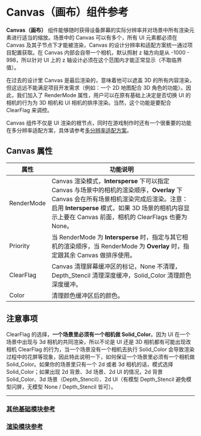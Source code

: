 # Canvas（画布）组件参考

**Canvas（画布）** 组件能够随时获得设备屏幕的实际分辨率并对场景中所有渲染元素进行适当的缩放。场景中的 Canvas 可以有多个，所有 UI 元素都必须在 Canvas 及其子节点下才能被渲染，Canvas 的设计分辨率和适配方案统一通过项目配置获取。在 Canvas 内部会自带一个相机，默认照射 z 轴方向是从 -1000 - 998，所以针对 UI 上的 z 轴设计必须在这个范围内才能正常显示（不取临界值）。

在过去的设计里 Canvas 是最后渲染的，意味着他可以遮盖 3D 的所有内容渲染，但这远远不能满足项目开发需求（例如：一个 2D 地图配合 3D 角色的功能）。因此，我们加入了 RenderMode 属性，用户可以在原有基础上决定是否切换 UI 的相机的行为为 3D 相机和 UI 相机的排序渲染。当然，这个功能是要配合 ClearFlag 来调控。

Canvas 组件不仅是 UI 渲染的根节点，同时在游戏制作时还有一个很重要的功能在多分辨率适配方案，具体请参考[多分辨率适配方案](../engine/multi-resolution.md)。


<!-- 画布的脚本接口请参考[Canvas API](../../../api/zh/classes/Canvas.html)。 -->

## Canvas 属性

| 属性           | 功能说明                                                 |
| -------------- | -----------                                            |
| RenderMode    | Canvas 渲染模式，**Intersperse** 下可以指定 Canvas 与场景中的相机的渲染顺序，**Overlay** 下 Canvas 会在所有场景相机渲染完成后渲染。注意：启用 **Intersperse** 模式，如果 3D 场景的相机内容显示上要在 Canvas 前面，相机的 ClearFlags 也要为 None。
| Priority       | 当 RenderMode 为 **Intersperse** 时，指定与其它相机的渲染顺序，当 RenderMode 为 **Overlay** 时，指定跟其余 Canvas 做排序使用。
| ClearFlag     | Canvas 清理屏幕缓冲区的标记，None 不清理，Depth_Stencil 清理深度缓冲，Solid_Color 清理颜色深度缓冲。
| Color     | 清理颜色缓冲区后的颜色。

## 注意事项

ClearFlag 的选择，**一个场景里必须有一个相机做 Solid_Color**。因为 UI 在一个场景中出现与 3d 相机的共同渲染，所以不论是 UI 还是 3D 相机都有可能出现改相机 ClearFlag 的行为，当一个场景没有一个相机去执行 Solid_Color 会导致渲染过程中的花屏等现象，因此特此说明一下，如何保证一个场景里必须有一个相机做 Solid_Color。如果你的场景里只有一个 2d 或者 3d 相机的话，模式选择 Solid_Color；如果出现 2d 背景、3d 场景、2d UI 的情况，2d 背景 Solid_Color、3d 场景（Depth_Stencil）、2d UI（有模型 Depth_Stencil 避免模型闪屏，无模型 None / Depth_Stencil 皆可）。

---

### [**其他基础模块参考**](base-component.md)

### [**渲染模块参考**](render-component.md)
